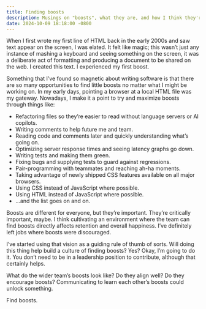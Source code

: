 ```yaml
---
title: Finding boosts
description: Musings on "boosts", what they are, and how I think they're important things to think about.
date: 2024-10-09 18:18:00 -0800
---
```


When I first wrote my first line of HTML back in the early 2000s and saw text appear on the screen, I was elated. It felt like magic; this wasn’t just any instance of mashing a keyboard and seeing something on the screen, it was a deliberate act of formatting and producing a document to be shared on the web. I created this text. I experienced my first boost.

Something that I’ve found so magnetic about writing software is that there are so many opportunities to find little boosts no matter what I might be working on. In my early days, pointing a browser at a local HTML file was my gateway. Nowadays, I make it a point to try and maximize boosts through things like:

- Refactoring files so they’re easier to read without language servers or AI copilots.
- Writing comments to help future me and team.
- Reading code and comments later and quickly understanding what’s going on.
- Optimizing server response times and seeing latency graphs go down.
- Writing tests and making them green.
- Fixing bugs and supplying tests to guard against regressions.
- Pair-programming with teammates and reaching ah-ha moments.
- Taking advantage of newly shipped CSS features available on all major browsers.
- Using CSS instead of JavaScript where possible.
- Using HTML instead of JavaScript where possible.
- ...and the list goes on and on.

Boosts are different for everyone, but they’re important. They’re critically important, maybe. I think cultivating an environment where the team can find boosts directly affects retention and overall happiness. I’ve definitely left jobs where boosts were discouraged.

I’ve started using that vision as a guiding rule of thumb of sorts. Will doing this thing help build a culture of finding boosts? Yes? Okay, I’m going to do it. You don’t need to be in a leadership position to contribute, although that certainly helps.

What do the wider team’s boosts look like? Do they align well? Do they encourage boosts? Communicating to learn each other’s boosts could unlock something.

Find boosts.
